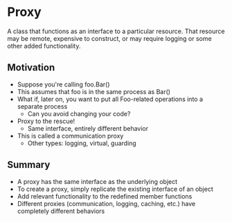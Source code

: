 # Proxy
A class that functions as an interface to a particular resource. That resource may be remote, expensive to construct, or may require logging or some other added functionality.

## Motivation
- Suppose you're calling foo.Bar()
- This assumes that foo is in the same process as Bar()
- What if, later on, you want to put all Foo-related operations into a separate process
  - Can you avoid changing your code?
- Proxy to the rescue!
  - Same interface, entirely different behavior
- This is called a communication proxy
  - Other types: logging, virtual, guarding

## Summary
- A proxy has the same interface as the underlying object
- To create a proxy, simply replicate the existing interface of an object
- Add relevant functionality to the redefined member functions
- Different proxies (communication, logging, caching, etc.) have completely different behaviors